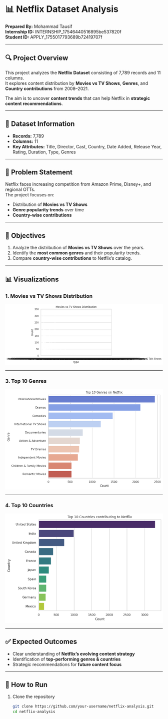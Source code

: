 # 📊 Netflix Dataset Analysis

**Prepared By:** Mohammad Tausif  
**Internship ID:** INTERNSHIP_17546440516895be537820f  
**Student ID:** APPLY_1755017793689b72419707f

---

## 🔍 Project Overview
This project analyzes the **Netflix Dataset** consisting of 7,789 records and 11 columns.  
It explores content distribution by **Movies vs TV Shows**, **Genres**, and **Country contributions** from 2008–2021.  

The aim is to uncover **content trends** that can help Netflix in **strategic content recommendations**.  

---

## 📂 Dataset Information
- **Records:** 7,789  
- **Columns:** 11  
- **Key Attributes:** Title, Director, Cast, Country, Date Added, Release Year, Rating, Duration, Type, Genres  

---

## 🎯 Problem Statement
Netflix faces increasing competition from Amazon Prime, Disney+, and regional OTTs.  
The project focuses on:  
- Distribution of **Movies vs TV Shows**  
- **Genre popularity trends** over time  
- **Country-wise contributions**  

---

## 📌 Objectives
1. Analyze the distribution of **Movies vs TV Shows** over the years.  
2. Identify the **most common genres** and their popularity trends.  
3. Compare **country-wise contributions** to Netflix’s catalog.  

---

## 📊 Visualizations

### 1. Movies vs TV Shows Distribution
![Movies vs TV Shows](https://github.com/whoistausif/VOIS_AICTE_Oct2025_Major_Project_MOHAMMAD_TAUSIF/blob/main/Reports%20Netflix/Movies%20vs%20TV%20Shows%20Distribution.png)

---

### 3. Top 10 Genres
![Top Genres](https://github.com/whoistausif/VOIS_AICTE_Oct2025_Major_Project_MOHAMMAD_TAUSIF/blob/main/Reports%20Netflix/Top%2010%20Genres.png)

---

### 4. Top 10 Countries
![Top Countries](https://github.com/whoistausif/VOIS_AICTE_Oct2025_Major_Project_MOHAMMAD_TAUSIF/blob/main/Reports%20Netflix/Top%2010%20Countries.png)

---

## ✅ Expected Outcomes
- Clear understanding of **Netflix’s evolving content strategy**  
- Identification of **top-performing genres & countries**  
- Strategic recommendations for **future content focus**  

---

## 📎 How to Run
1. Clone the repository  
   ```bash
   git clone https://github.com/your-username/netflix-analysis.git
   cd netflix-analysis
